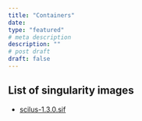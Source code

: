 ```yaml
---
title: "Containers"
date:
type: "featured"
# meta description
description: ""
# post draft
draft: false
---
```


## List of singularity images

- <a href="containers/scilus-1.3.0.sif" download="containers/scilus-1.3.0.sif">scilus-1.3.0.sif</a>
